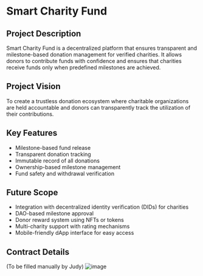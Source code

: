 # Smart Charity Fund

## Project Description
Smart Charity Fund is a decentralized platform that ensures transparent and milestone-based donation management for verified charities. It allows donors to contribute funds with confidence and ensures that charities receive funds only when predefined milestones are achieved.

## Project Vision
To create a trustless donation ecosystem where charitable organizations are held accountable and donors can transparently track the utilization of their contributions.

## Key Features
- Milestone-based fund release
- Transparent donation tracking
- Immutable record of all donations
- Ownership-based milestone management
- Fund safety and withdrawal verification

## Future Scope
- Integration with decentralized identity verification (DIDs) for charities
- DAO-based milestone approval
- Donor reward system using NFTs or tokens
- Multi-charity support with rating mechanisms
- Mobile-friendly dApp interface for easy access

## Contract Details
(To be filled manually by Judy)
![image](https://github.com/user-attachments/assets/d1fcbfe1-d28f-432c-b74e-78b5a54672b6)
